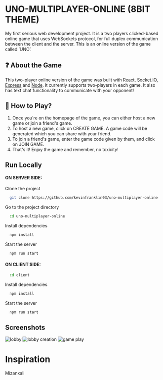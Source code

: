 
# UNO-MULTIPLAYER-ONLINE (8BIT THEME)

My first serious web development project. It is a two players clicked-based online game that uses WebSockets protocol, for full duplex communication between the client and the server. This is an online version of the game called ’UNO’.
## ❓ About the Game

This two-player online version of the game was built with [React](https://reactjs.org/), [Socket.IO](https://socket.io/), [Express](https://expressjs.com/) and [Node](https://nodejs.org/en/). It currently supports two-players in each game. It also has text chat functionality to communicate with your opponent!

## 🧐 How to Play?

1. Once you're on the homepage of the game, you can either host a new game or join a friend's game.
2. To host a new game, click on CREATE GAME. A game code will be generated which you can share with your friend.
3. To join a friend's game, enter the game code given by them, and click on JOIN GAME.
4. That's it! Enjoy the game and remember, no toxicity!
## Run Locally

#### ON SERVER SIDE:

Clone the project

```bash
  git clone https://github.com/kevinfranklin03/uno-multiplayer-online
```

Go to the project directory

```bash
  cd uno-multiplayer-online
```

Install dependencies

```bash
  npm install
```

Start the server

```bash
  npm run start
```

#### ON CLIENT SIDE:

```bash
  cd client
```


Install dependencies

```bash
  npm install
```

Start the server

```bash
  npm run start
```
## Screenshots

![lobby](https://user-images.githubusercontent.com/91761444/203335915-1f6d20ee-b2f1-4fd3-bda6-aede18a93d67.png)
![lobby creation](https://user-images.githubusercontent.com/91761444/203335973-8638980f-69ea-4ff5-aff3-4fc2143db285.png)
![game play](https://user-images.githubusercontent.com/91761444/203336475-e06dde37-8909-40c3-b7fc-8886869ef729.png)

# Inspiration
 Mizanxali
